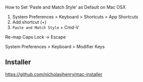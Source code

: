 How to Set 'Paste and Match Style' as Default on Mac OSX

  1. System Preferences > Keyboard > Shortcuts > App Shortcuts
  2. Add shortcut (+)
  3. `Paste and Match Style` + Cmd-V

Re-map Caps Lock -> Escape

  System Preferences > Keyboard > Modifier Keys

## Installer

https://github.com/nicholasjhenry/mac-installer
